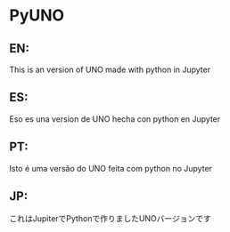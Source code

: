 # PyUNO

## EN:
This is an version of UNO made with python in Jupyter

## ES:
Eso es una version de UNO hecha con python en Jupyter

## PT:
Isto é uma versão do UNO feita com python no Jupyter

## JP:
これはJupiterでPythonで作りましたUNOバージョンです